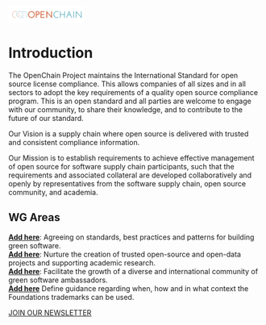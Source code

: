 [<img src="./img/OpenChain logo.png" alt="drawing" width="150"/>]([https://greensoftware.foundation](https://www.openchainproject.org/))

# Introduction
The OpenChain Project maintains the International Standard for open source license compliance. This allows companies of all sizes and in all sectors to adopt the key requirements of a quality open source compliance program. This is an open standard and all parties are welcome to engage with our community, to share their knowledge, and to contribute to the future of our standard.

Our Vision is a supply chain where open source is delivered with trusted and consistent compliance information.

Our Mission is to establish requirements to achieve effective management of open source for software supply chain participants, such that the requirements and associated collateral are developed collaboratively and openly by representatives from the software supply chain, open source community, and academia.

## WG Areas
**[Add here](https://github.com/Green-Software-Foundation/standards_wg)**: Agreeing on standards, best practices and patterns for building green software. <br>
**[Add here](https://github.com/Green-Software-Foundation/innovation_wg)**: Nurture the creation of trusted open-source and open-data projects and supporting academic research. <br>
**[Add here](https://github.com/Green-Software-Foundation/community_wg)**: Facilitate the growth of a diverse and international community of green software ambassadors.<br>
**[Add here](https://github.com/Green-Software-Foundation/trademark_wg)** Define guidance regarding when, how and in what context the Foundations trademarks can be used.

[JOIN OUR NEWSLETTER]()
